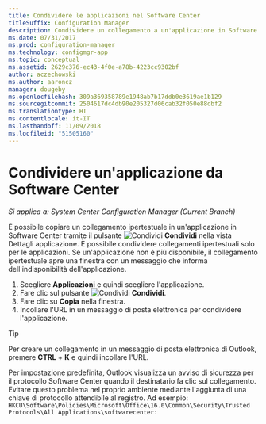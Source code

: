 ```yaml
---
title: Condividere le applicazioni nel Software Center
titleSuffix: Configuration Manager
description: Condividere un collegamento a un'applicazione in Software Center in System Center Configuration Manager.
ms.date: 07/31/2017
ms.prod: configuration-manager
ms.technology: configmgr-app
ms.topic: conceptual
ms.assetid: 2629c376-ec43-4f0e-a78b-4223cc9302bf
author: aczechowski
ms.author: aaroncz
manager: dougeby
ms.openlocfilehash: 309a369358789e1948ab7b17ddb0e3619ae1b129
ms.sourcegitcommit: 2504617dc4db90e205327d06cab32f050e88dbf2
ms.translationtype: HT
ms.contentlocale: it-IT
ms.lasthandoff: 11/09/2018
ms.locfileid: "51505160"
---
```

# <a name="share-an-application-from-software-center"></a>Condividere un'applicazione da Software Center

*Si applica a: System Center Configuration Manager (Current Branch)*<!-- 1706 -->

È possibile copiare un collegamento ipertestuale in un'applicazione in Software Center tramite il pulsante ![Condividi](media/share15.png) **Condividi** nella vista Dettagli applicazione. È possibile condividere collegamenti ipertestuali solo per le applicazioni. Se un'applicazione non è più disponibile, il collegamento ipertestuale apre una finestra con un messaggio che informa dell'indisponibilità dell'applicazione.

1. Scegliere **Applicazioni** e quindi scegliere l'applicazione.
2. Fare clic sul pulsante ![Condividi](media/share15.png) **Condividi**.
3. Fare clic su **Copia** nella finestra.
4. Incollare l'URL in un messaggio di posta elettronica per condividere l'applicazione.  

> [!TIP]  
>  Per creare un collegamento in un messaggio di posta elettronica di Outlook, premere **CTRL** + **K** e quindi incollare l'URL.  
>  
> Per impostazione predefinita, Outlook visualizza un avviso di sicurezza per il protocollo Software Center quando il destinatario fa clic sul collegamento. Evitare questo problema nel proprio ambiente mediante l'aggiunta di una chiave di protocollo attendibile al registro. Ad esempio: `HKCU\Software\Policies\Microsoft\Office\16.0\Common\Security\Trusted Protocols\All Applications\softwarecenter:`  
